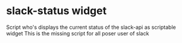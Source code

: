 # slack-status widget
Script who's displays the current status of the slack-api as scriptable widget
This is the missing script for all poser user of slack 
